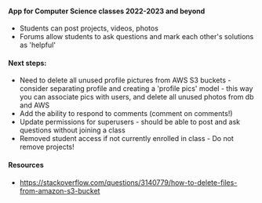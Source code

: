 #### App for Computer Science classes 2022-2023 and beyond
- Students can post projects, videos, photos
- Forums allow students to ask questions and mark each other's solutions as 'helpful'

#### Next steps:
- Need to delete all unused profile pictures from AWS S3 buckets - consider separating profile and
  creating a 'profile pics' model - this way you can associate pics with users, and delete all
  unused photos from db and AWS
- Add the ability to respond to comments (comment on comments!)
- Update permissions for superusers - should be able to post and ask questions without
  joining a class
- Removed student access if not currently enrolled in class - Do not remove projects!

#### Resources
- https://stackoverflow.com/questions/3140779/how-to-delete-files-from-amazon-s3-bucket